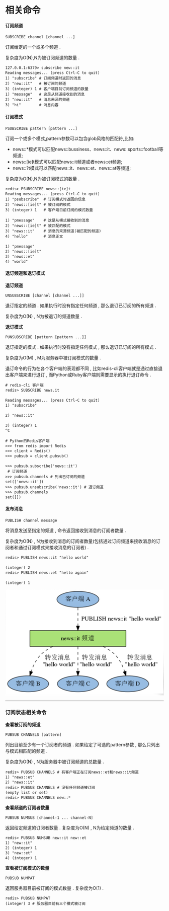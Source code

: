 # 相关命令

#### 订阅频道

```
SUBSCRIBE channel [channel ...]
```

订阅给定的一个或多个频道 .

复杂度为O\(N\),N为被订阅频道的数量 .

```
127.0.0.1:6379> subscribe new::it
Reading messages... (press Ctrl-C to quit)
1) "subscribe" # 订阅频道时返回的消息
2) "new::it"   # 被订阅的频道
3) (integer) 1 # 客户端目前订阅频道的数量
1) "message"   # 这是从频道接收到的消息
2) "new::it"   # 消息来源的频道
3) "hi"        # 消息内容
```

#### 订阅模式

```
PSUBSCRIBE pattern [pattern ...]
```

订阅一个或多个模式,pattern参数可以包含glob风格的匹配符,比如:

* news::\*模式可以匹配news::bussiness、news::it、news::sports::football等频道;
* news::\[ie\]t模式可以匹配news::it频道或者news::et频道;
* news::?t模式可以匹配news::it、news::et、news::at等频道;

复杂度为O\(N\),N为被订阅模式的数量 .

```
redis> PSUBSCRIBE news::[ie]t
Reading messages... (press Ctrl-C to quit)
1) "psubscribe"  # 订阅模式时返回的信息
2) "news::[ie]t" # 被订阅的模式
3) (integer) 1   # 客户端目前订阅的模式数量

1) "pmessage"    # 这是从模式接收到的消息
2) "news::[ie]t" # 被匹配的模式
3) "news::it"    # 消息的来源频道(被匹配的频道)
4) "hello"       # 消息正文

1) "pmessage" 
2) "news::[ie]t" 
3) "news::et" 
4) "world"
```

#### 退订频道和退订模式

**退订频道**

```
UNSUBSCRIBE [channel [channel ...]]
```

退订指定的频道 . 如果执行时没有指定任何频道 , 那么退订已订阅的所有频道 .

复杂度为O\(N\) , N为被退订的频道数量 .

**退订模式**

```
PUNSUBSCRIBE [pattern [pattern ...]]
```

退订指定的模式 . 如果执行时没有指定任何模式 , 那么退订已订阅的所有模式 .

复杂度为O\(M\) , M为服务器中被订阅模式的数量 .

退订命令的行为在各个客户端的表现都不同 , 比如redis-cli客户端就是通过直接退出客户端来进行退订 , 而Python或Ruby客户端则需要显示的执行退订命令 .

```
# redis-cli 客户端
redis> SUBSCRIBE news.it

Reading messages... (press Ctrl-C to quit) 
1) "subscribe"

2) "news::it"

3) (integer) 1
^C

# Python的Redis客户端
>>> from redis import Redis
>>> client = Redis()
>>> pubsub = client.pubsub()

>>> pubsub.subscribe('news::it')
 # 订阅频道
>>> pubsub.channels # 列出已订阅的频道 
set(['news::it'])
>>> pubsub.unsubscribe('news::it') # 退订频道 
>>> pubsub.channels
set([])
```

#### 发布消息

```
PUBLISH channel message
```

将消息发送至指定的频道 , 命令返回接收到消息的订阅者数量 .

复杂度为O\(N\) , N为接收到消息的订阅者数量\(包括通过订阅频道来接收消息的订阅者和通过订阅模式来接收消息的订阅者\) .

```
redis> PUBLISH news::it "hello world"

(integer) 2
redis> PUBLISH news::et "hello again"

(integer) 1
```

![](/assets/fabuxiaoxi.png)

---

### 订阅状态相关命令

**查看被订阅的频道**

```
PUBSUB CHANNELS [pattern]
```

列出目前至少有一个订阅者的频道 . 如果给定了可选的pattern参数 , 那么只列出与模式相匹配的频道 . 

复杂度为O\(N\) , N为服务器中被订阅频道的总数量 . 

```
redis> PUBSUB CHANNELS # 有客户端正在订阅news::et和news::it频道
1) "news::et"
2) "news::it"
redis> PUBSUB CHANNELS # 没有任何频道被订阅
(empty list or set)
redis> PUBSUB CHANNELS new::*
```

**查看频道的订阅者数量**

```
PUBSUB NUMSUB [channel-1 ... channel-N]
```

返回给定频道的订阅者数量 . 复杂度为O\(N\) , N为给定频道的数量 . 

```
redis> PUBSUB NUMSUB new::it new::et
1) "new::it"
2) (integer) 1
3) "new::et"
4) (integer) 1
```

**查看被订阅模式的数量**

```
PUBSUB NUMPAT
```

返回服务器目前被订阅的模式数量 . 复杂度为O\(1\) . 

```
redis> PUBSUB NUMPAT
(integer) 3 # 服务器目前有三个模式被订阅
```



